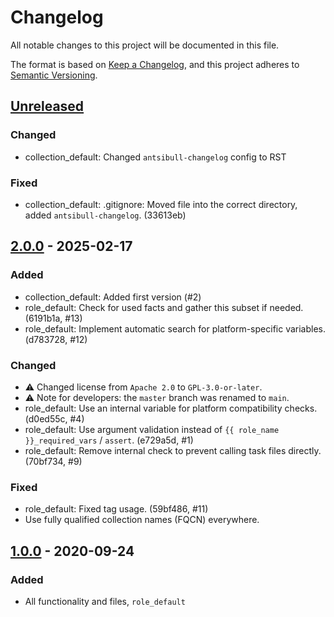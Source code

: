 # Changelog

All notable changes to this project will be documented in this file.

The format is based on [Keep a Changelog](https://keepachangelog.com/en/1.0.0/),
and this project adheres to [Semantic Versioning](https://semver.org/spec/v2.0.0.html).


## [Unreleased]

### Changed

- collection_default: Changed `antsibull-changelog` config to RST

### Fixed

- collection_default: .gitignore: Moved file into the correct directory, added `antsibull-changelog`. (33613eb)


## [2.0.0] - 2025-02-17

### Added

- collection_default: Added first version (#2)
- role_default: Check for used facts and gather this subset if needed. (6191b1a, #13)
- role_default: Implement automatic search for platform-specific variables. (d783728, #12)

### Changed

- ⚠️ Changed license from `Apache 2.0` to `GPL-3.0-or-later`.
- ⚠️ Note for developers: the `master` branch was renamed to `main`.
- role_default: Use an internal variable for platform compatibility checks. (d0ed55c, #4)
- role_default: Use argument validation instead of `{{ role_name }}_required_vars` / `assert`. (e729a5d, #1)
- role_default: Remove internal check to prevent calling task files directly. (70bf734, #9)

### Fixed

- role_default: Fixed tag usage. (59bf486, #11)
- Use fully qualified collection names (FQCN) everywhere.


## [1.0.0] - 2020-09-24

### Added

- All functionality and files, `role_default`


[unreleased]: https://github.com/foundata/ansible-skeletons/compare/v2.0.0...HEAD
[2.0.0]: https://github.com/foundata/ansible-skeletons/releases/tag/v2.0.0
[1.0.0]: https://github.com/foundata/ansible-skeletons/releases/tag/v1.0.0
